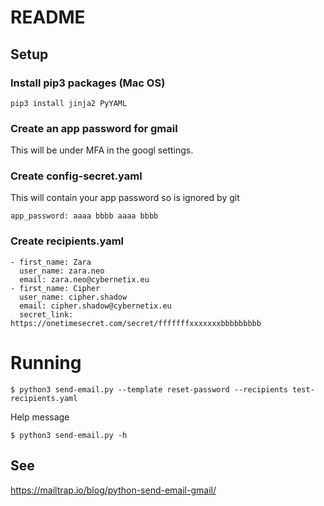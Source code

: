 # README #

## Setup ##

### Install pip3 packages (Mac OS)



```
pip3 install jinja2 PyYAML

```

### Create an app password for gmail
This will be under MFA in the googl settings.


### Create config-secret.yaml
This will contain your app password so is ignored by git

```
app_password: aaaa bbbb aaaa bbbb
```

### Create recipients.yaml
```
- first_name: Zara
  user_name: zara.neo
  email: zara.neo@cybernetix.eu
- first_name: Cipher
  user_name: cipher.shadow
  email: cipher.shadow@cybernetix.eu
  secret_link: https://onetimesecret.com/secret/fffffffxxxxxxxbbbbbbbbb
```

# Running

```
$ python3 send-email.py --template reset-password --recipients test-recipients.yaml
```

Help message

```
$ python3 send-email.py -h
```


## See
https://mailtrap.io/blog/python-send-email-gmail/